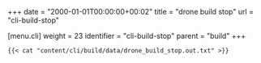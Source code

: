 +++
date = "2000-01-01T00:00:00+00:02"
title = "drone build stop"
url = "cli-build-stop"

[menu.cli]
  weight = 23
  identifier = "cli-build-stop"
  parent = "build"
+++

```text
{{< cat "content/cli/build/data/drone_build_stop.out.txt" >}}
```
